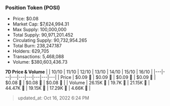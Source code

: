 
  ### Position Token (POSI)
  - Price: $0.08
  - Market Cap: $7,624,994.31
  - Max Supply: 100,000,000
  - Total Supply: 90,971,201.452
  - Circulating Supply: 90,732,954.265
  - Total Burn: 238,247.187
  - Holders: 629,705
  - Transactions: 5,468,088
  - Volume: $380,603,436.73

  **7D Price & Volume**
  | | 10&#x2F;10 | 11&#x2F;10 | 12&#x2F;10 | 13&#x2F;10 | 14&#x2F;10 | 15&#x2F;10 | 16&#x2F;10 |
  |---|---|---|---|---|---|---|---|
  | Price | $0.09 🔻 | $0.09 🔻 | $0.09 🔻 | $0.09 🔻 | $0.08 🔻 | $0.08 🔻 | $0.08 🔻 |
  | Volume | 26.15K 🚀 | 19.7K 🔻 | 21.15K 🚀 | 44.47K 🚀 | 19.15K 🔻 | 17.29K 🔻 | 4.66K 🔻 |

  > updated_at: Oct 16, 2022 6:24 PM
